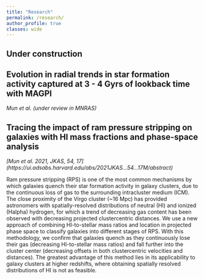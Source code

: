 ```yaml
---
title: "Research"
permalink: /research/
author_profile: true
classes: wide
---
```


<h2><b> Under construction </b></h2>

<h2>
  Evolution in radial trends in star formation activity captured at 3 - 4 Gyrs of lookback time with MAGPI
</h2>
<i> Mun et al. (under review in MNRAS) </i> <br />

<h2>
  Tracing the impact of ram pressure stripping on galaxies with HI mass fractions and phase-space analysis
</h2>
<i> [Mun et al. 2021, JKAS, 54, 17](https://ui.adsabs.harvard.edu/abs/2021JKAS...54...17M/abstract) </i> <br />

Ram pressure stripping (RPS) is one of the most common mechanisms by which galaxies quench their star formation activity in galaxy clusters, due to the continuous loss of gas to the surrounding intracluster medium (ICM). The close proximity of the Virgo cluster (~16 Mpc) has provided astronomers with spatially-resolved distributions of neutral (HI) and ionized (Halpha) hydrogen, for which a trend of decreasing gas content has been observed with decreasing projected clustercentric distances. We use a new approach of combining HI-to-stellar mass ratios and location in projected phase space to classify galaxies into different stages of RPS. With this methodology, we confirm that galaxies quench as they continuously lose their gas (decreasing HI-to-stellar mass ratios) and fall further into the cluster center (decreasing offsets in both clustercentric velocities and distances). The greatest advantage of this method lies in its applicability to galaxy clusters at higher redshifts, where obtaining spatially resolved distributions of HI is not as feasible. 
